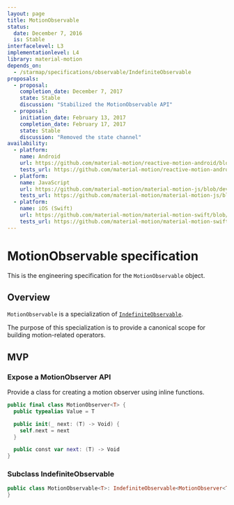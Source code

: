 ```yaml
---
layout: page
title: MotionObservable
status:
  date: December 7, 2016
  is: Stable
interfacelevel: L3
implementationlevel: L4
library: material-motion
depends_on:
  - /starmap/specifications/observable/IndefiniteObservable
proposals:
  - proposal:
    completion_date: December 7, 2017
    state: Stable
    discussion: "Stabilized the MotionObservable API"
  - proposal:
    initiation_date: February 13, 2017
    completion_date: February 17, 2017
    state: Stable
    discussion: "Removed the state channel"
availability:
  - platform:
    name: Android
    url: https://github.com/material-motion/reactive-motion-android/blob/develop/library/src/main/java/com/google/android/reactive/motion/MotionObservable.java
    tests_url: https://github.com/material-motion/reactive-motion-android/blob/develop/library/src/test/java/com/google/android/reactive/motion/MotionObservableTests.java
  - platform:
    name: JavaScript
    url: https://github.com/material-motion/material-motion-js/blob/develop/packages/streams/src/observables/MotionObservable.ts
    tests_url: https://github.com/material-motion/material-motion-js/blob/develop/packages/streams/src/observables/__tests__/motionObservable.test.ts
  - platform:
    name: iOS (Swift)
    url: https://github.com/material-motion/material-motion-swift/blob/develop/src/reactivetypes/MotionObservable.swift
    tests_url: https://github.com/material-motion/material-motion-swift/blob/develop/tests/unit/MotionObservableTests.swift
---
```


# MotionObservable specification

This is the engineering specification for the `MotionObservable` object.

## Overview

`MotionObservable` is a specialization of [`IndefiniteObservable`](IndefiniteObservable).

The purpose of this specialization is to provide a canonical scope for building motion-related
operators.

## MVP

### Expose a MotionObserver API

Provide a class for creating a motion observer using inline functions.

```swift
public final class MotionObserver<T> {
  public typealias Value = T

  public init(_ next: (T) -> Void) {
    self.next = next
  }

  public const var next: (T) -> Void
}
```

### Subclass IndefiniteObservable

```swift
public class MotionObservable<T>: IndefiniteObservable<MotionObserver<T>> {
}
```
